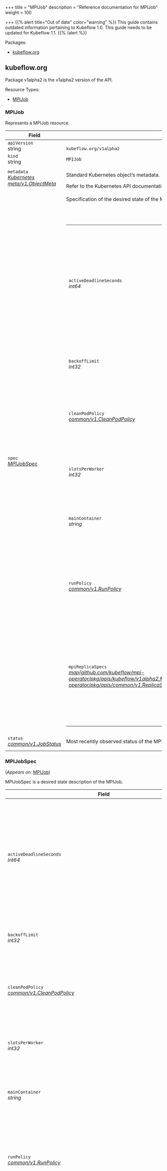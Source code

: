 +++
title = "MPIJob"
description = "Reference documentation for MPIJob"
weight = 100
                    
+++
{{% alert title="Out of date" color="warning" %}}
This guide contains outdated information pertaining to Kubeflow 1.0. This guide
needs to be updated for Kubeflow 1.1.
{{% /alert %}}
<p>Packages:</p>
<ul>
<li>
<a href="#kubeflow.org">kubeflow.org</a>
</li>
</ul>
<h2 id="kubeflow.org">kubeflow.org</h2>
<p>
<p>Package v1alpha2 is the v1alpha2 version of the API.</p>
</p>
Resource Types:
<ul><li>
<a href="#github.com%2fkubeflow%2fmpi-operator%2fpkg%2fapis%2fkubeflow%2fv1alpha2.MPIJob">MPIJob</a>
</li></ul>
<h3 id="github.com/kubeflow/mpi-operator/pkg/apis/kubeflow/v1alpha2.MPIJob">MPIJob
</h3>
<p>
<p>Represents a MPIJob resource.</p>
</p>
<div class="table-responsive"><table class="table table-bordered">
<thead class="thead-light">
<tr>
<th>Field</th>
<th>Description</th>
</tr>
</thead>
<tbody>
<tr>
<td>
<code>apiVersion</code></br>
string</td>
<td>
<code>
kubeflow.org/v1alpha2
</code>
</td>
</tr>
<tr>
<td>
<code>kind</code></br>
string
</td>
<td><code>MPIJob</code></td>
</tr>
<tr>
<td>
<code>metadata</code></br>
<em>
<a href="https://kubernetes.io/docs/reference/generated/kubernetes-api/v1.13/#objectmeta-v1-meta">
Kubernetes meta/v1.ObjectMeta
</a>
</em>
</td>
<td>
<p>Standard Kubernetes object&rsquo;s metadata.</p>
Refer to the Kubernetes API documentation for the fields of the
<code>metadata</code> field.
</td>
</tr>
<tr>
<td>
<code>spec</code></br>
<em>
<a href="#github.com/kubeflow/mpi-operator/pkg/apis/kubeflow/v1alpha2.MPIJobSpec">
MPIJobSpec
</a>
</em>
</td>
<td>
<p>Specification of the desired state of the MPIJob.</p>
<br/>
<br/>
<div class="table-responsive"><table class="table table-bordered">
<tr>
<td>
<code>activeDeadlineSeconds</code></br>
<em>
int64
</em>
</td>
<td>
<em>(Optional)</em>
<p>Specifies the duration (in seconds) since startTime during which the job can remain active
before it is terminated. Must be a positive integer.
This setting applies only to pods where restartPolicy is OnFailure or Always.</p>
</td>
</tr>
<tr>
<td>
<code>backoffLimit</code></br>
<em>
int32
</em>
</td>
<td>
<em>(Optional)</em>
<p>Number of retries before marking this job as failed.</p>
</td>
</tr>
<tr>
<td>
<code>cleanPodPolicy</code></br>
<em>
<a href="/docs/reference/tfjob/v1/common/#CleanPodPolicy">
common/v1.CleanPodPolicy
</a>
</em>
</td>
<td>
<p>Defines the policy for cleaning up pods after the MPIJob completes.
Defaults to None.</p>
</td>
</tr>
<tr>
<td>
<code>slotsPerWorker</code></br>
<em>
int32
</em>
</td>
<td>
<em>(Optional)</em>
<p>Specifies the number of slots per worker used in hostfile.
Defaults to 1.</p>
</td>
</tr>
<tr>
<td>
<code>mainContainer</code></br>
<em>
string
</em>
</td>
<td>
<em>(Optional)</em>
<p>Specifies name of the main container which executes the MPI code.</p>
</td>
</tr>
<tr>
<td>
<code>runPolicy</code></br>
<em>
<a href="/docs/reference/tfjob/v1/common/#RunPolicy">
common/v1.RunPolicy
</a>
</em>
</td>
<td>
<em>(Optional)</em>
<p>Encapsulates various runtime policies of the distributed training job, for example how to clean up resources and how long the job can stay active.</p>
</td>
</tr>
<tr>
<td>
<code>mpiReplicaSpecs</code></br>
<em>
<a href="/docs/reference/tfjob/v1/common/#ReplicaSpec">
map[github.com/kubeflow/mpi-operator/pkg/apis/kubeflow/v1alpha2.MPIReplicaType]*github.com/kubeflow/tf-operator/pkg/apis/common/v1.ReplicaSpec
</a>
</em>
</td>
<td>
<p>A map of MPIReplicaType (type) to ReplicaSpec (value). Specifies the MPI cluster configuration.
For example,
{
&ldquo;Launcher&rdquo;: MPIReplicaSpec,
&ldquo;Worker&rdquo;: MPIReplicaSpec,
}</p>
</td>
</tr>
</table>
</td>
</tr>
<tr>
<td>
<code>status</code></br>
<em>
<a href="/docs/reference/tfjob/v1/common/#JobStatus">
common/v1.JobStatus
</a>
</em>
</td>
<td>
<p>Most recently observed status of the MPIJob.
Read-only (modified by the system).</p>
</td>
</tr>
</tbody>
</table>
<h3 id="github.com/kubeflow/mpi-operator/pkg/apis/kubeflow/v1alpha2.MPIJobSpec">MPIJobSpec
</h3>
<p>
(<em>Appears on:</em>
<a href="#github.com/kubeflow/mpi-operator/pkg/apis/kubeflow/v1alpha2.MPIJob">MPIJob</a>)
</p>
<p>
<p>MPIJobSpec is a desired state description of the MPIJob.</p>
</p>
<div class="table-responsive"><table class="table table-bordered">
<thead class="thead-light">
<tr>
<th>Field</th>
<th>Description</th>
</tr>
</thead>
<tbody>
<tr>
<td>
<code>activeDeadlineSeconds</code></br>
<em>
int64
</em>
</td>
<td>
<em>(Optional)</em>
<p>Specifies the duration (in seconds) since startTime during which the job can remain active
before it is terminated. Must be a positive integer.
This setting applies only to pods where restartPolicy is OnFailure or Always.</p>
</td>
</tr>
<tr>
<td>
<code>backoffLimit</code></br>
<em>
int32
</em>
</td>
<td>
<em>(Optional)</em>
<p>Number of retries before marking this job as failed.</p>
</td>
</tr>
<tr>
<td>
<code>cleanPodPolicy</code></br>
<em>
<a href="/docs/reference/tfjob/v1/common/#CleanPodPolicy">
common/v1.CleanPodPolicy
</a>
</em>
</td>
<td>
<p>Defines the policy for cleaning up pods after the MPIJob completes.
Defaults to None.</p>
</td>
</tr>
<tr>
<td>
<code>slotsPerWorker</code></br>
<em>
int32
</em>
</td>
<td>
<em>(Optional)</em>
<p>Specifies the number of slots per worker used in hostfile.
Defaults to 1.</p>
</td>
</tr>
<tr>
<td>
<code>mainContainer</code></br>
<em>
string
</em>
</td>
<td>
<em>(Optional)</em>
<p>Specifies name of the main container which executes the MPI code.</p>
</td>
</tr>
<tr>
<td>
<code>runPolicy</code></br>
<em>
<a href="/docs/reference/tfjob/v1/common/#RunPolicy">
common/v1.RunPolicy
</a>
</em>
</td>
<td>
<em>(Optional)</em>
<p>Encapsulates various runtime policies of the distributed training job, for example how to clean up resources and how long the job can stay active.</p>
</td>
</tr>
<tr>
<td>
<code>mpiReplicaSpecs</code></br>
<em>
<a href="/docs/reference/tfjob/v1/common/#ReplicaSpec">
map[github.com/kubeflow/mpi-operator/pkg/apis/kubeflow/v1alpha2.MPIReplicaType]*github.com/kubeflow/tf-operator/pkg/apis/common/v1.ReplicaSpec
</a>
</em>
</td>
<td>
<p>A map of MPIReplicaType (type) to ReplicaSpec (value). Specifies the MPI cluster configuration.
For example,
{
&ldquo;Launcher&rdquo;: MPIReplicaSpec,
&ldquo;Worker&rdquo;: MPIReplicaSpec,
}</p>
</td>
</tr>
</tbody>
</table>
<h3 id="github.com/kubeflow/mpi-operator/pkg/apis/kubeflow/v1alpha2.MPIReplicaType">MPIReplicaType
(<code>string</code> alias)</p></h3>
<p>
<p>MPIReplicaType is the type for MPIReplica. Can be one of &ldquo;Launcher&rdquo; or &ldquo;Worker&rdquo;.</p>
</p>
<hr/>
